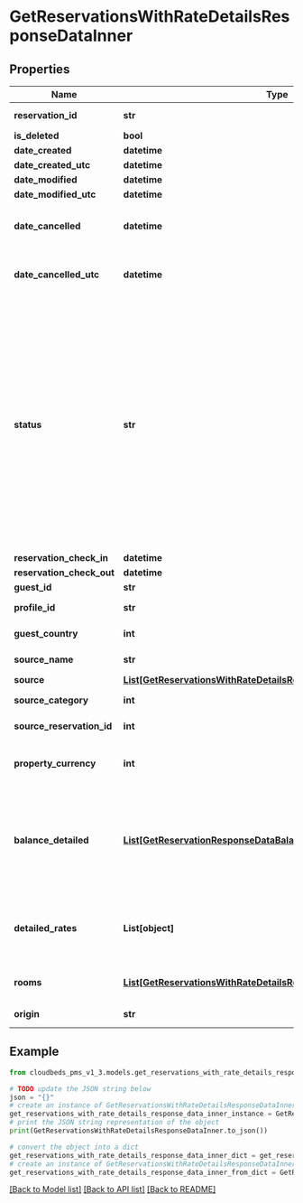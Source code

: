 # GetReservationsWithRateDetailsResponseDataInner


## Properties

Name | Type | Description | Notes
------------ | ------------- | ------------- | -------------
**reservation_id** | **str** | Reservation&#39;s unique identifier | [optional] 
**is_deleted** | **bool** |  | [optional] 
**date_created** | **datetime** |  | [optional] 
**date_created_utc** | **datetime** |  | [optional] 
**date_modified** | **datetime** |  | [optional] 
**date_modified_utc** | **datetime** |  | [optional] 
**date_cancelled** | **datetime** | Will be displayed only if \&quot;status &#x3D; &#39;canceled&#39;\&quot; | [optional] 
**date_cancelled_utc** | **datetime** | Will be displayed only if \&quot;status &#x3D; &#39;canceled&#39;\&quot; | [optional] 
**status** | **str** | Reservation status&lt;br /&gt; &#39;not_confirmed&#39; - Reservation is pending confirmation&lt;br /&gt; &#39;confirmed&#39; - Reservation is confirmed&lt;br /&gt; &#39;canceled&#39; - Reservation is canceled&lt;br /&gt; &#39;checked_in&#39; - Guest is in hotel&lt;br /&gt; &#39;checked_out&#39; - Guest already left hotel&lt;br /&gt; &#39;no_show&#39; - Guest didn&#39;t showed up on check-in date | [optional] 
**reservation_check_in** | **datetime** |  | [optional] 
**reservation_check_out** | **datetime** |  | [optional] 
**guest_id** | **str** | Main guest ID | [optional] 
**profile_id** | **str** | Main guest profile ID | [optional] 
**guest_country** | **int** | Main guest Country | [optional] 
**source_name** | **str** | Reservation source | [optional] 
**source** | [**List[GetReservationsWithRateDetailsResponseDataInnerSourceInner]**](GetReservationsWithRateDetailsResponseDataInnerSourceInner.md) |  | [optional] 
**source_category** | **int** | Reservation source category | [optional] 
**source_reservation_id** | **int** | Reservation ID on the source | [optional] 
**property_currency** | **int** | Property currency ISO-formatted (3 characters) | [optional] 
**balance_detailed** | [**List[GetReservationResponseDataBalanceDetailedInner]**](GetReservationResponseDataBalanceDetailedInner.md) | Reservation balance detailed with the information available on MyFrontdesk, describing the financial items calculated | [optional] 
**detailed_rates** | **List[object]** | Associative object, where key is the date, and value is the total rate for that date. | [optional] 
**rooms** | [**List[GetReservationsWithRateDetailsResponseDataInnerRoomsInner]**](GetReservationsWithRateDetailsResponseDataInnerRoomsInner.md) | Array with rooms information | [optional] 
**origin** | **str** | Reservation origin | [optional] 

## Example

```python
from cloudbeds_pms_v1_3.models.get_reservations_with_rate_details_response_data_inner import GetReservationsWithRateDetailsResponseDataInner

# TODO update the JSON string below
json = "{}"
# create an instance of GetReservationsWithRateDetailsResponseDataInner from a JSON string
get_reservations_with_rate_details_response_data_inner_instance = GetReservationsWithRateDetailsResponseDataInner.from_json(json)
# print the JSON string representation of the object
print(GetReservationsWithRateDetailsResponseDataInner.to_json())

# convert the object into a dict
get_reservations_with_rate_details_response_data_inner_dict = get_reservations_with_rate_details_response_data_inner_instance.to_dict()
# create an instance of GetReservationsWithRateDetailsResponseDataInner from a dict
get_reservations_with_rate_details_response_data_inner_from_dict = GetReservationsWithRateDetailsResponseDataInner.from_dict(get_reservations_with_rate_details_response_data_inner_dict)
```
[[Back to Model list]](../README.md#documentation-for-models) [[Back to API list]](../README.md#documentation-for-api-endpoints) [[Back to README]](../README.md)


